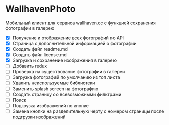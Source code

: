 # WallhavenPhoto
Мобильный клиент для сервиса wallhaven.cc с функцией сохранения фотографии в галерею
- [x] Получение и отображение всех фотографий по API
- [x] Страница с дополнительной информацией о фотографии
- [x] Создать файл readme.md
- [x] Создать файл license.md
- [x] Загрузка и сохранение изображения в галерею
- [ ] Добавить redux
- [ ] Проверка на существование фотографии в галереи
- [ ] Загрузка фотографий по умолчанию из топ листа
- [ ] Удалить неиспользуемые библиотеки
- [ ] Заменить splash screen на фотографию
- [ ] Создать страницу со всевозможными фильтрами
- [ ] Поиск
- [ ] Подгрузка изображений по кнопке
- [ ] Замена кнопки на разделительную черту с номером страницы после подгрузки изображений